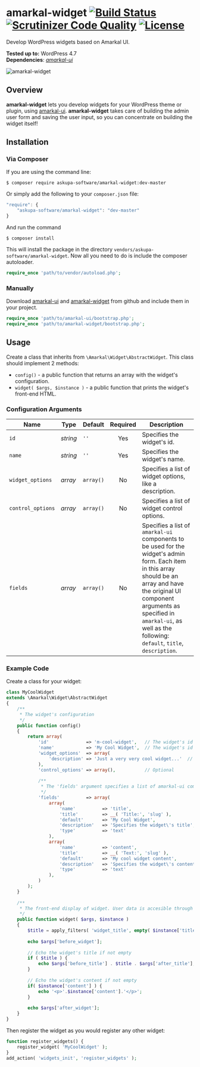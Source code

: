 # amarkal-widget [![Build Status](https://scrutinizer-ci.com/g/amarkal/amarkal-widget/badges/build.png?b=master)](https://scrutinizer-ci.com/g/amarkal/amarkal-widget/build-status/master) [![Scrutinizer Code Quality](https://scrutinizer-ci.com/g/amarkal/amarkal-widget/badges/quality-score.png?b=master)](https://scrutinizer-ci.com/g/amarkal/amarkal-widget/?branch=master) [![License](https://img.shields.io/badge/license-GPL--3.0%2B-red.svg)](https://raw.githubusercontent.com/amarkal/amarkal-widget/master/LICENSE)
Develop WordPress widgets based on Amarkal UI.

**Tested up to:** WordPress 4.7  
**Dependencies**: *[amarkal-ui](https://github.com/amarkal/amarkal-ui)*

![amarkal-widget](https://askupasoftware.com/wp-content/uploads/2015/04/amarkal-widget.png)

## Overview
**amarkal-widget** lets you develop widgets for your WordPress theme or plugin, using [amarkal-ui](https://github.com/amarkal/amarkal-ui). **amarkal-widget** takes care of building the admin user form and saving the user input, so you can concentrate on building the widget itself!

## Installation

### Via Composer

If you are using the command line:  
```
$ composer require askupa-software/amarkal-widget:dev-master
```

Or simply add the following to your `composer.json` file:
```javascript
"require": {
    "askupa-software/amarkal-widget": "dev-master"
}
```
And run the command 
```
$ composer install
```

This will install the package in the directory `vendors/askupa-software/amarkal-widget`.
Now all you need to do is include the composer autoloader.

```php
require_once 'path/to/vendor/autoload.php';
```

### Manually

Download [amarkal-ui](https://github.com/amarkal/amarkal-ui/archive/master.zip) and [amarkal-widget](https://github.com/amarkal/amarkal-widget/archive/master.zip) from github and include them in your project.

```php
require_once 'path/to/amarkal-ui/bootstrap.php';
require_once 'path/to/amarkal-widget/bootstrap.php';
```

## Usage

Create a class that inherits from `\Amarkal\Widget\AbstractWidget`. This class should implement 2 methods:

 * `config()` - a public function that returns an array with the widget's configuration.
 * `widget( $args, $instance )` - a public function that prints the widget's front-end HTML.
 
 ### Configuration Arguments
 
Name | Type | Default | Required | Description
---|---|---|:---:|---
`id`|*string*|`''`|Yes|Specifies the widget's id.
`name`|*string*|`''`|Yes|Specifies the widget's name.
`widget_options`|*array*|`array()`|No|Specifies a list of widget options, like a description.
`control_options`|*array*|`array()`|No|Specifies a list of widget control options.
`fields`|*array*|`array()`|No|Specifies a list of `amarkal-ui` components to be used for the widget's admin form. Each item in this array should be an array and have the original UI component arguments as specified in `amarkal-ui`, as well as the following: `default`, `title`, `description`.

### Example Code

Create a class for your widget:

```php
class MyCoolWidget 
extends \Amarkal\Widget\AbstractWidget
{   
    /**
     * The widget's configuration
     */
    public function config()
    {
        return array(
            'id'              => 'm-cool-widget',   // The widget's id
            'name'            => 'My Cool Widget',  // The widget's id
            'widget_options'  => array(
                'description' => 'Just a very very cool widget...'  // The widget's description
            ),
            'control_options' => array(),           // Optional
            
            /**
             * The 'fields' argument specifies a list of amarkal-ui components to be used for the widget's admin form.
             */
            'fields'          => array(
                array(
                    'name'          => 'title',
                    'title'         => __( 'Title:', 'slug' ),
                    'default'       => 'My Cool Widget',
                    'description'   => 'Specifies the widget\'s title',
                    'type'          => 'text'
                ),
                array(
                    'name'          => 'content',
                    'title'         => __( 'Text:', 'slug' ),
                    'default'       => 'My cool widget content',
                    'description'   => 'Specifies the widget\'s content',
                    'type'          => 'text'
                ),
            )
        );
    }
    
    /**
     * The front-end display of widget. User data is accesible through the $instance variable.
     */
    public function widget( $args, $instance ) 
    {
        $title = apply_filters( 'widget_title', empty( $instance['title'] ) ? '' : $instance['title'], $instance, $this->id_base );        
        
        echo $args['before_widget'];
        
        // Echo the widget's title if not empty
        if ( $title ) {
            echo $args['before_title'] . $title . $args['after_title'];
        }
        
        // Echo the widget's content if not empty
        if( $instance['content'] ) {
            echo '<p>'.$instance['content'].'</p>';
        }
        
        echo $args['after_widget'];
    }
}
```

Then register the widget as you would register any other widget:

```php
function register_widgets() {
    register_widget( 'MyCoolWidget' );
}
add_action( 'widgets_init', 'register_widgets' );
```